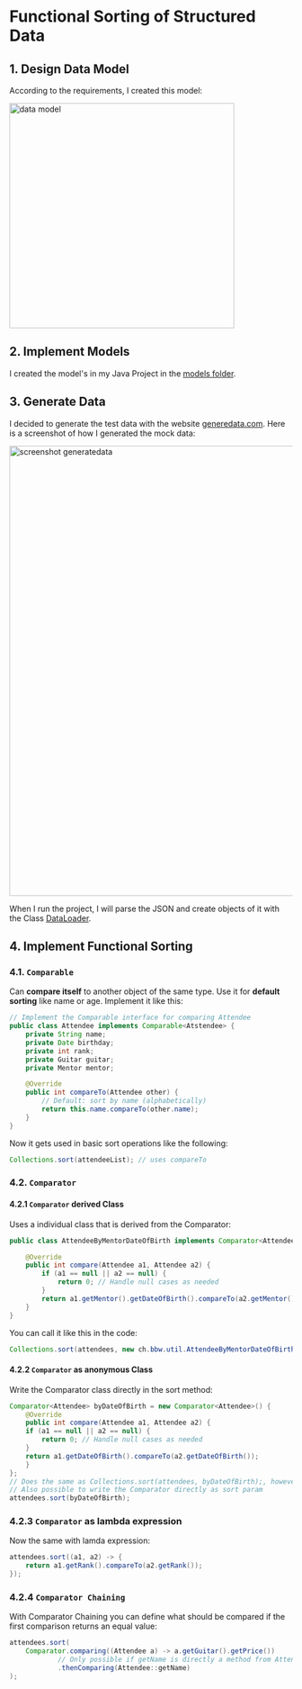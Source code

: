 # Functional Sorting of Structured Data
## 1. Design Data Model
According to the requirements, I created this model:

<img src="https://github.com/user-attachments/assets/8aae9d75-14d3-4186-b9c8-43f6a414431e" alt="data model" width="400"/>


## 2. Implement Models
I created the model's in my Java Project in the [models folder](src/main/java/ch/bbw/models).

## 3. Generate Data
I decided to generate the test data with the website [generedata.com](https://generatedata.com/). Here is a screenshot of how I generated the mock data:

<img src="https://github.com/user-attachments/assets/ac4208e2-31cc-48df-b4d7-bec9e6395426" alt="screenshot generatedata" width="800"/>


When I run the project, I will parse the JSON and create objects of it with the Class [DataLoader](src\main\java\ch\bbw\util\DataLoader.java).

## 4. Implement Functional Sorting

### 4.1. `Comparable`
Can **compare itself** to another object of the same type. Use it for **default sorting** like name or age. Implement it like this:
```java
// Implement the Comparable interface for comparing Attendee
public class Attendee implements Comparable<Atstendee> {
    private String name;
    private Date birthday;
    private int rank;
    private Guitar guitar;
    private Mentor mentor;

    @Override
    public int compareTo(Attendee other) {
        // Default: sort by name (alphabetically)
        return this.name.compareTo(other.name);
    }
}
```

Now it gets used in basic sort operations like the following:
```java
Collections.sort(attendeeList); // uses compareTo
```

### 4.2. `Comparator`

#### 4.2.1 `Comparator` derived Class
Uses a individual class that is derived from the Comparator:
```java
public class AttendeeByMentorDateOfBirth implements Comparator<Attendee> {

    @Override
    public int compare(Attendee a1, Attendee a2) {
        if (a1 == null || a2 == null) {
            return 0; // Handle null cases as needed
        }
        return a1.getMentor().getDateOfBirth().compareTo(a2.getMentor().getDateOfBirth());
    }
}
```
You can call it like this in the code:
```java
Collections.sort(attendees, new ch.bbw.util.AttendeeByMentorDateOfBirth());
```

#### 4.2.2 `Comparator` as anonymous Class
Write the Comparator class directly in the sort method:
```java
Comparator<Attendee> byDateOfBirth = new Comparator<Attendee>() {
    @Override
    public int compare(Attendee a1, Attendee a2) {
    if (a1 == null || a2 == null) {
        return 0; // Handle null cases as needed
    }
    return a1.getDateOfBirth().compareTo(a2.getDateOfBirth());
    }
};
// Does the same as Collections.sort(attendees, byDateOfBirth);, however would recommend usage as in example above
// Also possible to write the Comparator directly as sort param
attendees.sort(byDateOfBirth);
```

### 4.2.3 `Comparator` as lambda expression
Now the same with lamda expression:
```java
attendees.sort((a1, a2) -> {
    return a1.getRank().compareTo(a2.getRank());
});
```

### 4.2.4 `Comparator Chaining`
With Comparator Chaining you can define what should be compared if the first comparison returns an equal value:
```java
attendees.sort(
    Comparator.comparing((Attendee a) -> a.getGuitar().getPrice())
            // Only possible if getName is directly a method from Attendee
            .thenComparing(Attendee::getName)
);
```